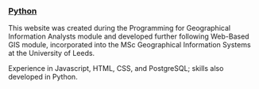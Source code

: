 ### <a href="http://gy19cp.github.io/python">Python</a>
This website was created during the Programming for Geographical Information Analysts module and developed further following Web-Based GIS module, incorporated into the MSc Geographical Information Systems at the University of Leeds.

Experience in Javascript, HTML, CSS, and PostgreSQL; skills also developed in Python.

